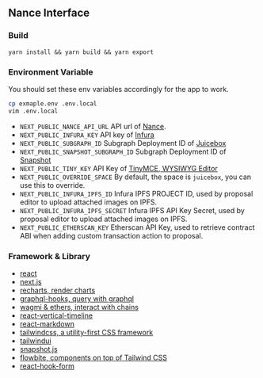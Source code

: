 ## Nance Interface

### Build

```
yarn install && yarn build && yarn export
```

### Environment Variable

You should set these env variables accordingly for the app to work.

```bash
cp exmaple.env .env.local
vim .env.local
```

* `NEXT_PUBLIC_NANCE_API_URL` API url of [Nance](https://nance.app/).
* `NEXT_PUBLIC_INFURA_KEY` API key of [Infura](https://www.infura.io/)
* `NEXT_PUBLIC_SUBGRAPH_ID` Subgraph Deployment ID of [Juicebox](https://thegraph.com/explorer/subgraphs/FVmuv3TndQDNd2BWARV8Y27yuKKukryKXPzvAS5E7htC?view=Overview&chain=mainnet)
* `NEXT_PUBLIC_SNAPSHOT_SUBGRAPH_ID` Subgraph Deployment ID of [Snapshot](https://thegraph.com/hosted-service/subgraph/snapshot-labs/snapshot)
* `NEXT_PUBLIC_TINY_KEY` API Key of [TinyMCE, WYSIWYG Editor](https://www.tiny.cloud/)
* `NEXT_PUBLIC_OVERRIDE_SPACE` By default, the space is `juicebox`, you can use this to override.
* `NEXT_PUBLIC_INFURA_IPFS_ID` Infura IPFS PROJECT ID, used by proposal editor to upload attached images on IPFS.
* `NEXT_PUBLIC_INFURA_IPFS_SECRET` Infura IPFS API Key Secret, used by proposal editor to upload attached images on IPFS.
* `NEXT_PUBLIC_ETHERSCAN_KEY` Etherscan API Key, used to retrieve contract ABI when adding custom transaction action to proposal.

### Framework & Library

* [react](https://github.com/facebook/react)
* [next.js](https://github.com/vercel/next.js)
* [recharts, render charts](https://github.com/recharts/recharts)
* [graphql-hooks, query with graphql](https://github.com/nearform/graphql-hooks)
* [wagmi & ethers, interact with chains](https://github.com/tmm/wagmi)
* [react-vertical-timeline](https://github.com/stephane-monnot/react-vertical-timeline)
* [react-markdown](https://github.com/remarkjs/react-markdown)
* [tailwindcss, a utility-first CSS framework](https://tailwindcss.com/)
* [tailwindui](https://tailwindui.com/)
* [snapshot.js](https://github.com/snapshot-labs/snapshot.js)
* [flowbite, components on top of Tailwind CSS](https://github.com/themesberg/flowbite-react)
* [react-hook-form](https://github.com/react-hook-form/react-hook-form)
